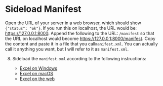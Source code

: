 # Sideload Manifest

Open the URL of your server in a web browser, which should show `{"status": "ok"}`. If you run this on localhost, the URL would be: https://127.0.0.1:8000.
Append the following to the URL: `/manifest` so that the URL on localhost would become https://127.0.0.1:8000/manifest. Copy the content and paste it in a file that you call`manifest.xml`. You can actually call it anything you want, but I will refer to it as `manifest.xml`.

8. Sideload the `manifest.xml` according to the following instructions:

   - [Excel on Windows](https://learn.microsoft.com/en-us/office/dev/add-ins/testing/create-a-network-shared-folder-catalog-for-task-pane-and-content-add-ins)
   - [Excel on macOS](https://learn.microsoft.com/en-us/office/dev/add-ins/testing/sideload-an-office-add-in-on-mac)
   - [Excel on the web](https://learn.microsoft.com/en-us/office/dev/add-ins/testing/sideload-office-add-ins-for-testing#manually-sideload-an-add-in-to-office-on-the-web)
